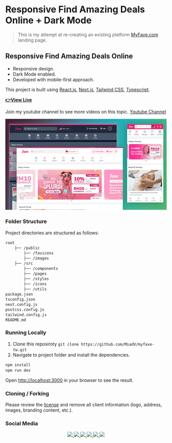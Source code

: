 # Responsive Find Amazing Deals Online + Dark Mode

> This is my attempt at re-creating an existing platform [MyFave.com](https://myfave.com/) landing page.

## Responsive Find Amazing Deals Online

- Responsive design.
- Dark Mode enabled.
- Developed with mobile-first approach.

This project is built using [React.js](https://reactjs.org/), [Next.js](https://nextjs.org/), [Tailwind CSS](https://tailwindcss.com/), [Typescript](https://www.typescriptlang.org/).

[**👉View Live**](https://myfave-tw.vercel.app/)

Join my youtube channel to see more videos on this topic. [Youtube Channel](https://www.youtube.com/c/MiadVosoughi)

![Find Amazing Deals Online](/preview.png)

### Folder Structure

Project directories are structured as follows:

```
root
    ├── /public
        ├── /favicons
        ├── /images
    ├── /src
        ├── /components
        ├── /pages
        ├── /styles
        ├── /icons
        ├── /utils
package.json
tsconfig.json
next.config.js
postcss.config.js
tailwind.config.js
README.md
```

### Running Locally

1. Clone this reposiroty `git clone https://github.com/MiadV/myfave-tw.git`
2. Navigate to project folder and install the dependencies.

```bash
npm install
npm run dev
```

Open [http://localhost:3000](http://localhost:3000) in your browser to see the result.

### Cloning / Forking

Please review the [license](LICENSE) and remove all client information (logo, address, images, branding content, etc.).

### Social Media

<p align="center">
    <a href="https://www.buymeacoffee.com/miad" alt="buymeacoffee">
        <img src="https://img.shields.io/badge/Buy%20Me%20a%20Coffee-ffdd00?style=flat&logo=buy-me-a-coffee&logoColor=black" />
    </a>
    <a href="mailto:miadv.biz@gmail.com" alt="gmail">
    <a href="https://www.linkedin.com/in/miad-vosoughi" alt="LinkedIn">
        <img src="https://img.shields.io/badge/LinkedIn-%230077B5.svg?style=flat&logo=linkedin&logoColor=white" />
    </a>
    <a href="mailto:miadv.biz@gmail.com" alt="gmail">
        <img src="https://img.shields.io/badge/Gmail-D14836.svg?style=flat&logo=gmail&logoColor=white" />
    </a>
    <a href="https://twitter.com/Miad_Vosoughi" alt="twitter">
        <img src="https://img.shields.io/badge/Twitter-%231DA1F2.svg?style=flat&logo=twitter&logoColor=white" />
    </a>
    <a href="https://www.youtube.com/c/MiadVosoughi" alt="youtube">
        <img src="https://img.shields.io/badge/Youtube-%23FF0000.svg?style=flat&logo=youTube&logoColor=white" />
    </a>
    <a href="https://www.instagram.com/miadv.dev" alt="instagram">
        <img src="https://img.shields.io/badge/Instagram-%23E4405F.svg?style=flat&logo=instagram&logoColor=white" />
    </a>
</p>
